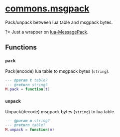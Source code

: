 <!-- markdownlint-disable MD001 MD013 MD034 MD033 MD051 -->

# [commons.msgpack](https://github.com/linrongbin16/commons.nvim/blob/main/lua/commons/msgpack)

Pack/unpack between lua table and msgpack bytes.

?> Just a wrapper on [lua-MessagePack](https://fperrad.frama.io/lua-MessagePack).

## Functions

### `pack`

Pack(encode) lua table to msgpack bytes (`string`).

```lua
--- @param t table?
--- @return string?
M.pack = function(t)
```

### `unpack`

Unpack(decode) msgpack bytes (`string`) to lua table.

```lua
--- @param m string?
--- @return table?
M.unpack = function(m)
```
